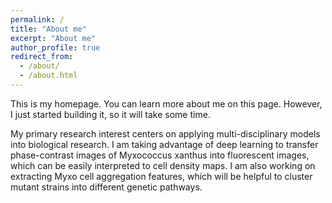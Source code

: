 ```yaml
---
permalink: /
title: "About me"
excerpt: "About me"
author_profile: true
redirect_from: 
  - /about/
  - /about.html
---
```


This is my homepage. You can learn more about me on this page. However, I just started building it, so it will take some time.

My primary research interest centers on applying multi-disciplinary models into biological research. I am taking advantage of deep learning to transfer phase-contrast images of Myxococcus xanthus into fluorescent images, which can be easily interpreted to cell density maps. I am also working on extracting Myxo cell aggregation features, which will be helpful to cluster mutant strains into different genetic pathways.

